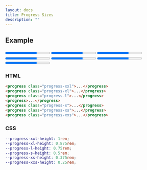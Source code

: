```yaml
---
layout: docs
title: Progress Sizes
description: ""
---
```


## Example

<form>
  <progress class="progress-xxl" value="70" max="100">70%</progress>
  <progress class="progress-xl" value="70" max="100">70%</progress>
  <progress class="progress-l" value="70" max="100">70%</progress>
  <progress value="70" max="100">70%</progress>
  <progress class="progress-s" value="70" max="100">70%</progress>
  <progress class="progress-xs" value="70" max="100">70%</progress>
  <progress class="progress-xxs" value="70" max="100">70%</progress>
</form>

### HTML

```html
<progress class="progress-xxl">...</progress>
<progress class="progress-xl">...</progress>
<progress class="progress-l">...</progress>
<progress>...</progress>
<progress class="progress-s">...</progress>
<progress class="progress-xs">...</progress>
<progress class="progress-xxs">...</progress>
```

### CSS

```scss
--progress-xxl-height: 1rem;
--progress-xl-height: 0.875rem;
--progress-l-height: 0.75rem;
--progress-s-height: 0.5rem;
--progress-xs-height: 0.375rem;
--progress-xxs-height: 0.25rem;
```
